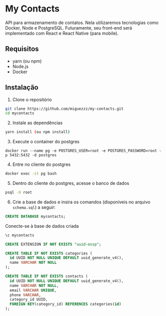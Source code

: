 # My Contacts

API para armazenamento de contatos. Nela utilizaremos tecnologias como Docker, Node e PostgreSQL. Futuramente, seu front-end será implementado com React e React Native (para mobile).

## Requisitos

- yarn (ou npm)
- Node.js
- Docker

## Instalação

1. Clone o repositório
```bash
git clone https://github.com/miguezzz/my-contacts.git
cd mycontacts
```

2. Instale as dependências
```bash
yarn install (ou npm install)
```
3. Execute o container do postgres
```docker
docker run --name pg -e POSTGRES_USER=root -e POSTGRES_PASSWORD=root -p 5432:5432 -d postgres
```

4. Entre no cliente do postgres
```bash
docker exec -it pg bash
```

5. Dentro do cliente do postgres, acesse o banco de dados
```bash
psql -U root
```

6. Crie a base de dados e insira os comandos (disponíveis no arquivo `schema.sql`) a seguir:
```sql
CREATE DATABASE mycontacts;
```
Conecte-se à base de dados criada
```sql
\c mycontacts
```
```sql
CREATE EXTENSION IF NOT EXISTS "uuid-ossp";
```
```sql
CREATE TABLE IF NOT EXISTS categories (
  id UUID NOT NULL UNIQUE DEFAULT uuid_generate_v4(),
  name VARCHAR NOT NULL
);
```
```sql
CREATE TABLE IF NOT EXISTS contacts (
  id UUID NOT NULL UNIQUE DEFAULT uuid_generate_v4(),
  name VARCHAR NOT NULL,
  email VARCHAR UNIQUE,
  phone VARCHAR,
  category_id UUID,
  FOREIGN KEY(category_id) REFERENCES categories(id)
);
```



